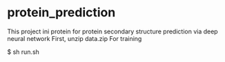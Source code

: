 # protein_prediction
This project ini protein for protein secondary structure prediction via deep neural network
First, unzip data.zip
For training 

$ sh run.sh 
